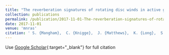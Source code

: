 ```yaml
---
title: "The reverberation signatures of rotating disc winds in active galactic nuclei"
collection: publications
permalink: /publication/2017-11-01-The-reverberation-signatures-of-rotating-disc-winds-in-active-galactic-nuclei
date: 2017-11-01
venue: 'mnras'
citation: ' S. {Mangham},  C. {Knigge},  J. {Matthews},  K. {Long},  S. {Sim},  N. {Higginbottom}, &quot;The reverberation signatures of rotating disc winds in active galactic nuclei.&quot; mnras, 2017.'
---
```

Use [Google Scholar](https://scholar.google.com/scholar?q=The+reverberation+signatures+of+rotating+disc+winds+in+active+galactic+nuclei){:target="_blank"} for full citation